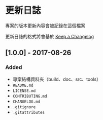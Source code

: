 # 更新日誌

專案的版本更新內容會被記錄在這個檔案

更新日誌的格式將會基於 [Keep a Changelog](http://keepachangelog.com/en/1.0.0/)

## [1.0.0] - 2017-08-26
### Added
- 專案結構資料夾（build、doc、src、tools）
- `README.md`
- `LICENSE.md`
- `CONTRIBUTING.md`
- `CHANGELOG.md`
- `.gitignore`
- `.gitattributes`